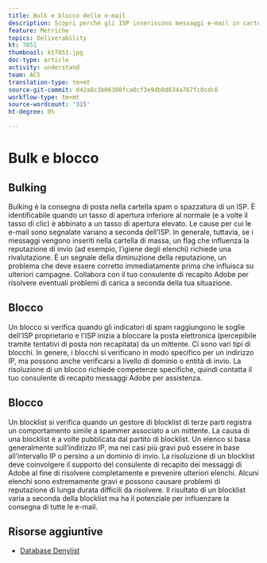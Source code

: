 ```yaml
---
title: Bulk e blocco delle e-mail
description: Scopri perché gli ISP inseriscono messaggi e-mail in cartelle di massa o li bloccano.
feature: Metriche
topics: Deliverability
kt: 7051
thumbnail: kt7051.jpg
doc-type: article
activity: understand
team: ACS
translation-type: tm+mt
source-git-commit: d42a8c3b06308fca0cf3e9db8d634a767fc0cdc6
workflow-type: tm+mt
source-wordcount: '315'
ht-degree: 0%

---
```



# Bulk e blocco

## Bulking

Bulking è la consegna di posta nella cartella spam o spazzatura di un ISP. È identificabile quando un tasso di apertura inferiore al normale (e a volte il tasso di clic) è abbinato a un tasso di apertura elevato. Le cause per cui le e-mail sono segnalate variano a seconda dell’ISP. In generale, tuttavia, se i messaggi vengono inseriti nella cartella di massa, un flag che influenza la reputazione di invio (ad esempio, l’igiene degli elenchi) richiede una rivalutazione. È un segnale della diminuzione della reputazione, un problema che deve essere corretto immediatamente prima che influisca su ulteriori campagne. Collabora con il tuo consulente di recapito Adobe per risolvere eventuali problemi di carica a seconda della tua situazione.

## Blocco

Un blocco si verifica quando gli indicatori di spam raggiungono le soglie dell&#39;ISP proprietario e l&#39;ISP inizia a bloccare la posta elettronica (percepibile tramite tentativi di posta non recapitata) da un mittente. Ci sono vari tipi di blocchi. In genere, i blocchi si verificano in modo specifico per un indirizzo IP, ma possono anche verificarsi a livello di dominio o entità di invio. La risoluzione di un blocco richiede competenze specifiche, quindi contatta il tuo consulente di recapito messaggi Adobe per assistenza.

## Blocco

Un blocklist si verifica quando un gestore di blocklist di terze parti registra un comportamento simile a spammer associato a un mittente. La causa di una blocklist è a volte pubblicata dal partito di blocklist. Un elenco si basa generalmente sull’indirizzo IP, ma nei casi più gravi può essere in base all’intervallo IP o persino a un dominio di invio. La risoluzione di un blocklist deve coinvolgere il supporto del consulente di recapito dei messaggi di Adobe al fine di risolvere completamente e prevenire ulteriori elenchi. Alcuni elenchi sono estremamente gravi e possono causare problemi di reputazione di lunga durata difficili da risolvere. Il risultato di un blocklist varia a seconda della blocklist ma ha il potenziale per influenzare la consegna di tutte le e-mail.

## Risorse aggiuntive

* [Database Denylist](https://experienceleague.adobe.com/docs/campaign-classic/using/sending-messages/deliverability-management/block-list-databases.html?lang=en#sending-messages)

